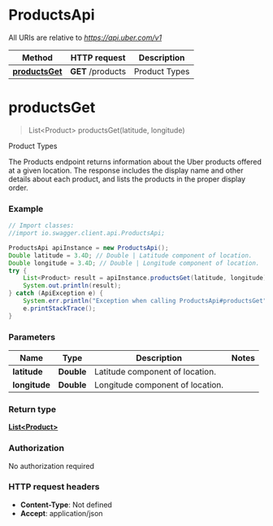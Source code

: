 
# ProductsApi

All URIs are relative to *https://api.uber.com/v1*

Method | HTTP request | Description
------------- | ------------- | -------------
[**productsGet**](ProductsApi.md#productsGet) | **GET** /products | Product Types

<a name="productsGet"></a>
# **productsGet**
> List&lt;Product&gt; productsGet(latitude, longitude)

Product Types

The Products endpoint returns information about the Uber products offered at a given location. The response includes the display name and other details about each product, and lists the products in the proper display order.

### Example
```java
// Import classes:
//import io.swagger.client.api.ProductsApi;

ProductsApi apiInstance = new ProductsApi();
Double latitude = 3.4D; // Double | Latitude component of location.
Double longitude = 3.4D; // Double | Longitude component of location.
try {
    List<Product> result = apiInstance.productsGet(latitude, longitude);
    System.out.println(result);
} catch (ApiException e) {
    System.err.println("Exception when calling ProductsApi#productsGet");
    e.printStackTrace();
}
```

### Parameters

Name | Type | Description  | Notes
------------- | ------------- | ------------- | -------------
 **latitude** | **Double**| Latitude component of location. |
 **longitude** | **Double**| Longitude component of location. |



### Return type

[**List&lt;Product&gt;**](Product.md)

### Authorization

No authorization required

### HTTP request headers

 - **Content-Type**: Not defined
 - **Accept**: application/json


